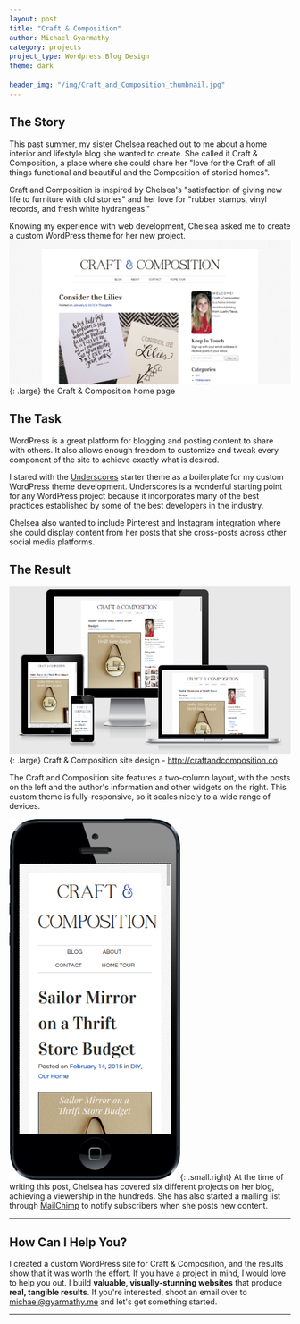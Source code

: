 ```yaml
---
layout: post
title: "Craft & Composition"
author: Michael Gyarmathy
category: projects
project_type: Wordpress Blog Design
theme: dark

header_img: "/img/Craft_and_Composition_thumbnail.jpg"
---
```


## The Story

This past summer, my sister Chelsea reached out to me about a home interior and lifestyle blog she wanted to create. She called it Craft & Composition, a place where she could share her "love for the Craft of all things functional and beautiful and the Composition of storied homes".

Craft and Composition is inspired by Chelsea's "satisfaction of giving new life to furniture with old stories" and her love for "rubber stamps, vinyl records, and fresh white hydrangeas."

Knowing my experience with web development, Chelsea asked me to create a custom WordPress theme for her new project. 
![](/img/craftandcomposition_screenshot.png){: .large} <span class="caption">the Craft & Composition home page</span>

## The Task

WordPress is a great platform for blogging and posting content to share with others. It also allows enough freedom to customize and tweak every component of the site to achieve exactly what is desired.

I stared with the [Underscores](http://underscores.me) starter theme as a boilerplate for my custom WordPress theme development. Underscores is a wonderful starting point for any WordPress project because it incorporates many of the best practices established by some of the best developers in the industry.

Chelsea also wanted to include Pinterest and Instagram integration where she could display content from her posts that she cross-posts across other social media platforms.

## The Result 

![](/img/craftandcompositiondevices.png){: .large} <span class="caption">Craft & Composition site design - <a href="http://craftandcomposition.co">http://craftandcomposition.co</a></span>

The Craft and Composition site features a two-column layout, with the posts on the left and the author's information and other widgets on the right. This custom theme is fully-responsive, so it scales nicely to a wide range of devices.

![](/img/craftandcompositioniphone.png){: .small.right} 
At the time of writing this post, Chelsea has covered six different projects on her blog, achieving a viewership in the hundreds. She has also started a mailing list through [MailChimp](http://mailchimp.com/) to notify subscribers when she posts new content.

---

## How Can I Help You?

I created a custom WordPress site for Craft & Composition, and the results show that it was worth 
the effort. If you have a project in mind, I would love to help you out. I build **valuable, 
visually-stunning websites** that produce **real, tangible results**. If you're interested, shoot 
an email over to [michael@gyarmathy.me](mailto:michael@gyarmathy.me) and let's get 
something started.

---




